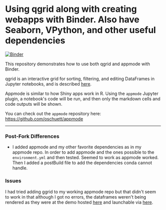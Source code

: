 # Using qgrid along with creating webapps with Binder. Also have Seaborn, VPython, and other useful dependencies

[![Binder](https://mybinder.org/badge.svg)](https://beta.mybinder.org/v2/gh/fomightez/qgrid-notebooks/master?filepath=index.ipynb)

This repository demonstrates how to use both qgrid and appmode with Binder. 

qgrid is an interactive grid for sorting, filtering, and editing DataFrames in Jupyter notebooks, and is described [here](https://github.com/quantopian/qgrid).

Appmode is similar to how Shiny apps work in R.
Using the `appmode` Jupyter plugin, a notebook's code will be run, and then only the markdown cells and
code outputs will be shown.

You can check out the `appmode` repository here: https://github.com/oschuett/appmode

----

### Post-Fork Differences
- I added appmode and my other favorite dependencies as in my appmode repo. In order to add appmode and the ones possible to the `environment.yml` and then tested. Seemed to work as appmode worked. Then I added a postBuild file to add the dependencies conda cannot handle. 


### Issues

I had tried adding ggrid to my working appmode repo but that didn't seem to work in that although I got no errors, the dataframes weren't being rendered as they were at the demo hosted [here](https://github.com/quantopian/qgrid-notebooks) and launchable via [here](https://beta.mybinder.org/v2/gh/quantopian/qgrid-notebooks/master?filepath=index.ipynb).

